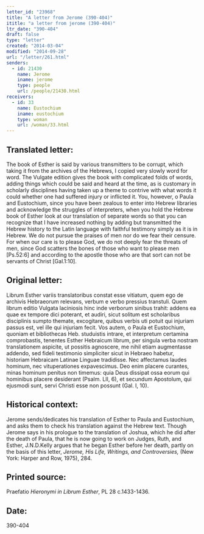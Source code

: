 ```yaml
---
letter_id: "23968"
title: "A letter from Jerome (390-404)"
ititle: "a letter from jerome (390-404)"
ltr_date: "390-404"
draft: false
type: "letter"
created: "2014-03-04"
modified: "2014-09-28"
url: "/letter/261.html"
senders:
  - id: 21430
    name: Jerome
    iname: jerome
    type: people
    url: /people/21430.html
receivers:
  - id: 33
    name: Eustochium
    iname: eustochium
    type: woman
    url: /woman/33.html
---
```

<h2> Translated letter:</h2>The book of Esther is said by various transmitters to be corrupt, which taking it from the archives of the Hebrews, I copied very slowly word for word.  The Vulgate edition gives the book with complicated folds of words, adding things which could be said and heard at the time, as is customary in scholarly disciplines having taken up a theme to contrive with what words it could whether one had suffered injury or inflicted it.  You, however, o Paula and Eustochium, since you have been zealous to enter into Hebrew libraries and acknowledge the struggles of interpreters, when you hold the Hebrew book of Esther look at our translation of separate words so that you can recognize that I have increased nothing by adding but transmitted the Hebrew history to the Latin language with faithful testimony simply as it is in Hebrew.  We do not pursue the praises of men nor do we fear their censure.  For when our care is to please God, we do not deeply fear the threats of men, since God scatters the bones of those who want to please men [Ps.52:6] and according to the apostle those who are that sort can not be servants of Christ [Gal.1:10].
<h2 class="mt-4"> Original letter:</h2>Librum Esther variis translatoribus constat esse vitiatum, quem ego de archivis Hebraeorum relevans, verbum e verbo pressius transtuli. Quem librum editio Vulgata laciniosis hinc inde verborum sinibus trahit: addens ea quae ex tempore dici poterant, et audiri, sicut solitum est scholaribus disciplinis sumpto themate, excogitare, quibus verbis uti potuit qui injuriam passus est, vel ille qui injuriam fecit. Vos autem, o Paula et Eustochium, quoniam et bibliothecas Heb. studuistis intrare, et interpretum certamina comprobastis, tenentes Esther Hebraicum librum, per singula verba nostram translationem aspicite, ut possitis agnoscere, me nihil etiam augmentasse addendo, sed fideli testimonio simpliciter sicut in Hebraeo habetur, historiam Hebraicam Latinae Linguae tradidisse. Nec affectamus laudes hominum, nec vituperationes expavescimus. Deo enim placere curantes, minas hominum penitus non timemus: quia Deus dissipat ossa eorum qui hominibus placere desiderant (Psalm. LII, 6), et secundum Apostolum, qui ejusmodi sunt, servi Christi esse non possunt (Gal. I, 10).
<h2 class="mt-4"> Historical context:</h2><p>Jerome sends/dedicates his translation of Esther to Paula and Eustochium, and asks them to check his translation against the Hebrew text. Though Jerome says in his prologue to the translation of Joshua, which he did after the death of Paula, that he is now going to work on Judges, Ruth, and Esther, J.N.D.Kelly argues that he began Esther before her death, partly on the basis of this letter, <em>Jerome, His Life, Writings, and Controversies,</em> (New York: Harper and Row, 1975), 284.</p><h2 class="mt-4"> Printed source:</h2><p>Praefatio <em>Hieronymi in Librum Esther</em>, PL 28 c.1433-1436.</p><h2 class="mt-4"> Date:</h2>390-404